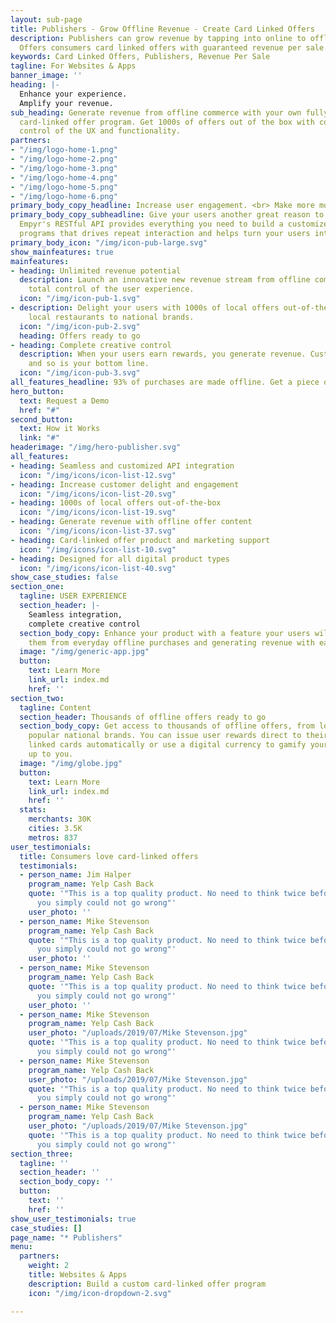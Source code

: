 ```yaml
---
layout: sub-page
title: Publishers - Grow Offline Revenue - Create Card Linked Offers
description: Publishers can grow revenue by tapping into online to offline commerce.
  Offers consumers card linked offers with guaranteed revenue per sale.
keywords: Card Linked Offers, Publishers, Revenue Per Sale
tagline: For Websites & Apps
banner_image: ''
heading: |-
  Enhance your experience.
  Amplify your revenue.
sub_heading: Generate revenue from offline commerce with your own fully customized
  card-linked offer program. Get 1000s of offers out of the box with complete creative
  control of the UX and functionality.
partners:
- "/img/logo-home-1.png"
- "/img/logo-home-2.png"
- "/img/logo-home-3.png"
- "/img/logo-home-4.png"
- "/img/logo-home-5.png"
- "/img/logo-home-6.png"
primary_body_copy_headline: Increase user engagement. <br> Make more money.
primary_body_copy_subheadline: Give your users another great reason to open your app.
  Empyr's RESTful API provides everything you need to build a customized card-linked offer rewards
  programs that drives repeat interaction and helps turn your users into advocates.
primary_body_icon: "/img/icon-pub-large.svg"
show_mainfeatures: true
mainfeatures:
- heading: Unlimited revenue potential
  description: Launch an innovative new revenue stream from offline commerce with
    total control of the user experience.
  icon: "/img/icon-pub-1.svg"
- description: Delight your users with 1000s of local offers out-of-the-box, from
    local restaurants to national brands.
  icon: "/img/icon-pub-2.svg"
  heading: Offers ready to go
- heading: Complete creative control
  description: When your users earn rewards, you generate revenue. Customers are happier,
    and so is your bottom line.
  icon: "/img/icon-pub-3.svg"
all_features_headline: 93% of purchases are made offline. Get a piece of the pie.
hero_button:
  text: Request a Demo
  href: "#"
second_button:
  text: How it Works
  link: "#"
headerimage: "/img/hero-publisher.svg"
all_features:
- heading: Seamless and customized API integration
  icon: "/img/icons/icon-list-12.svg"
- heading: Increase customer delight and engagement
  icon: "/img/icons/icon-list-20.svg"
- heading: 1000s of local offers out-of-the-box
  icon: "/img/icons/icon-list-19.svg"
- heading: Generate revenue with offline offer content
  icon: "/img/icons/icon-list-37.svg"
- heading: Card-linked offer product and marketing support
  icon: "/img/icons/icon-list-10.svg"
- heading: Designed for all digital product types
  icon: "/img/icons/icon-list-40.svg"
show_case_studies: false
section_one:
  tagline: USER EXPERIENCE
  section_header: |-
    Seamless integration,
    complete creative control
  section_body_copy: Enhance your product with a feature your users will love, rewarding
    them from everyday offline purchases and generating revenue with each transaction.
  image: "/img/generic-app.jpg"
  button:
    text: Learn More
    link_url: index.md
    href: ''
section_two:
  tagline: Content
  section_header: Thousands of offline offers ready to go
  section_body_copy: Get access to thousands of offline offers, from local stores and restaurants to
    popular national brands. You can issue user rewards direct to their
    linked cards automatically or use a digital currency to gamify your product. It’s all
    up to you.
  image: "/img/globe.jpg"
  button:
    text: Learn More
    link_url: index.md
    href: ''
  stats:
    merchants: 30K
    cities: 3.5K
    metros: 837
user_testimonials:
  title: Consumers love card-linked offers
  testimonials:
  - person_name: Jim Halper
    program_name: Yelp Cash Back
    quote: '"This is a top quality product. No need to think twice before purchasing,
      you simply could not go wrong"'
    user_photo: ''
  - person_name: Mike Stevenson
    program_name: Yelp Cash Back
    quote: '"This is a top quality product. No need to think twice before purchasing,
      you simply could not go wrong"'
    user_photo: ''
  - person_name: Mike Stevenson
    program_name: Yelp Cash Back
    quote: '"This is a top quality product. No need to think twice before purchasing,
      you simply could not go wrong"'
    user_photo: ''
  - person_name: Mike Stevenson
    program_name: Yelp Cash Back
    user_photo: "/uploads/2019/07/Mike Stevenson.jpg"
    quote: '"This is a top quality product. No need to think twice before purchasing,
      you simply could not go wrong"'
  - person_name: Mike Stevenson
    program_name: Yelp Cash Back
    user_photo: "/uploads/2019/07/Mike Stevenson.jpg"
    quote: '"This is a top quality product. No need to think twice before purchasing,
      you simply could not go wrong"'
  - person_name: Mike Stevenson
    program_name: Yelp Cash Back
    user_photo: "/uploads/2019/07/Mike Stevenson.jpg"
    quote: '"This is a top quality product. No need to think twice before purchasing,
      you simply could not go wrong"'
section_three:
  tagline: ''
  section_header: ''
  section_body_copy: ''
  button:
    text: ''
    href: ''
show_user_testimonials: true
case_studies: []
page_name: "* Publishers"
menu:
  partners:
    weight: 2
    title: Websites & Apps
    description: Build a custom card-linked offer program
    icon: "/img/icon-dropdown-2.svg"

---
```

